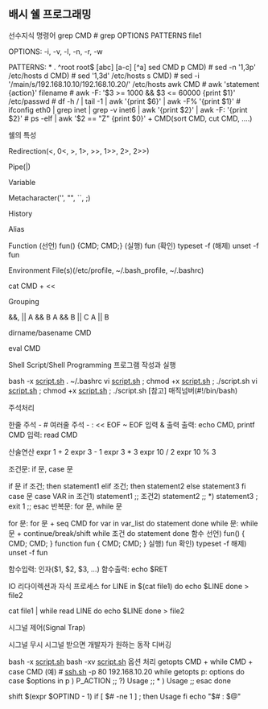 ## 배시 쉘 프로그래밍

선수지식
명령어 grep CMD # grep OPTIONS PATTERNS file1

OPTIONS: -i, -v, -l, -n, -r, -w

PATTERNS: *  .  ^root  root$  [abc] [a-c] [^a]
sed CMD p CMD) # sed -n '1,3p' /etc/hosts d CMD) # sed '1,3d' /etc/hosts s CMD) # sed -i '/main/s/192.168.10.10/192.168.10.20/' /etc/hosts awk CMD # awk 'statement {action}' filename # awk -F: '$3 >= 1000 && $3 <= 60000 {print $1}' /etc/passwd # df -h / | tail -1 | awk '{print $6}' | awk -F% '{print $1}' # ifconfig eth0 | grep inet | grep -v inet6 | awk '{print $2}' | awk -F: '{print $2}' # ps -elf | awk '$2 == "Z" {print $0}' + CMD(sort CMD, cut CMD, ....)

쉘의 특성

Redirection(<, 0<, >, 1>, >>, 1>>, 2>, 2>>)

Pipe(|)

Variable

Metacharacter('', "", ``, ;)

History

Alias

Function (선언) fun() {CMD; CMD;} (실행) fun (확인) typeset -f (해제) unset -f fun

Environment File(s)(/etc/profile, ~/.bash_profile, ~/.bashrc)

cat CMD + <<

Grouping

&&, || A && B A && B || C A || B

dirname/basename CMD

eval CMD

Shell Script/Shell Programming
프로그램 작성과 실행

bash -x [script.sh](http://script.sh/)
. ~/.bashrc
vi [script.sh](http://script.sh/) ; chmod +x [script.sh](http://script.sh/) ; ./script.sh
vi [script.sh](http://script.sh/) ; chmod +x [script.sh](http://script.sh/) ; ./script.sh
[참고] 매직넘버(#!/bin/bash)

주석처리

한줄 주석 - #
여러줄 주석 - : << EOF ~ EOF
입력 & 출력 출력: echo CMD, printf CMD 입력: read CMD

산술연산 expr 1 + 2 expr 3 - 1 expr 3 * 3 expr 10 / 2 expr 10 % 3

조건문: if 문, case 문

if 문 if 조건; then statement1 elif 조건; then statement2 else statement3 fi
case 문 case VAR in 조건1) statement1 ;; 조건2) statement2 ;; *) statement3 ; exit 1 ;; esac
반복문: for 문, while 문

for 문: for 문 + seq CMD for var in var_list do statement done
while 문: while 문 + continue/break/shift while 조건 do statement done
함수 선언) fun() { CMD; CMD; } function fun { CMD; CMD; } 실행) fun 확인) typeset -f 해제) unset -f fun

함수입력: 인자($1, $2, $3, ...) 함수출력: echo $RET

IO 리다이렉션과 자식 프로세스 for LINE in $(cat file1) do echo $LINE done > file2

cat file1 | while read LINE do echo $LINE done > file2

시그널 제어(Signal Trap)

시그널 무시
시그널 받으면 개발자가 원하는 동작
디버깅

bash -x [script.sh](http://script.sh/)
bash -xv [script.sh](http://script.sh/)
옵션 처리 getopts CMD + while CMD + case CMD (예) # [ssh.sh](http://ssh.sh/) -p 80 192.168.10.20 while getopts p: options do case $options in p ) P_ACTION ;; ?) Usage ;; * ) Usage ;; esac done

shift $(expr $OPTIND - 1) if [ $# -ne 1 ] ; then Usage fi echo "$# : $@"
